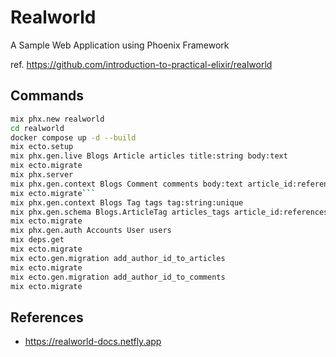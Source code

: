 # Realworld

A Sample Web Application using Phoenix Framework

ref. https://github.com/introduction-to-practical-elixir/realworld

## Commands

```bash
mix phx.new realworld
cd realworld
docker compose up -d --build
mix ecto.setup
mix phx.gen.live Blogs Article articles title:string body:text
mix ecto.migrate
mix phx.server
mix phx.gen.context Blogs Comment comments body:text article_id:references:articles
mix ecto.migrate```
mix phx.gen.context Blogs Tag tags tag:string:unique
mix phx.gen.schema Blogs.ArticleTag articles_tags article_id:references:articles tag_id:references:tags
mix ecto.migrate
mix phx.gen.auth Accounts User users
mix deps.get
mix ecto.migrate
mix ecto.gen.migration add_author_id_to_articles
mix ecto.migrate
mix ecto.gen.migration add_author_id_to_comments
mix ecto.migrate
```

## References

- https://realworld-docs.netfly.app
